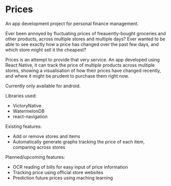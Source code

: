 # Prices
An app development project for personal finance management.

Ever been annoyed by fluctuating prices of freauently-bought groceries and other products, across multiple stores and multiple days? Ever wanted to be able to see exactly how a price has changed over the past few days, and which store might sell it the cheapest?

Prices is an attempt to provide that very service. An app developed using React Native, it can track the price of multiple products across multiple stores, showing a visualisation of how their prices have changed recently, and where it might be prudent to purchase them right now.

Currently only available for android.

Libraries used:
- VictoryNative
- WatermelonDB
- react-navigation

Existing features:
- Add or remove stores and items
- Automatically generate graphs tracking the price of each item, comparing across stores

Planned/upcoming features:
- OCR reading of bills for easy input of price information
- Tracking price using official store websites
- Prediction future prices using maching learning

